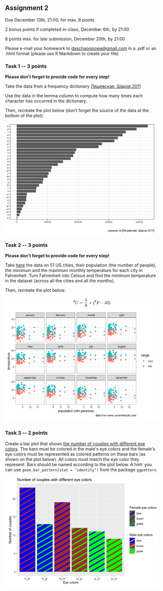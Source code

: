 ## Assignment 2

Due December 13th, 21:00, for max. 8 points

2 bonus points if completed in-class, December 6th, by 21:00

6 points max. for late submission, December 20th, by 21:00

Please e-mail your homework to daschapopowa@gmail.com in a .pdf or an .html format (please use R Markdown to create your file)


### Task 1 -- 3 points

**Please don't forget to provide code for every step!**

Take the data from a frequency dictionary [Ляшевская, Шаров 2011](https://raw.githubusercontent.com/agricolamz/DS_for_DH/master/data/freq_dict_2011.csv)

Use the data in the lemma column to compute how many times each character has occurred in the dictionary.

Then, recreate the plot below (don't forget the source of the data at the bottom of the plot):

![](https://github.com/dashapopova/Intro-to-R/blob/main/assignment2/dictionary.png)

### Task 2 -- 3 points

**Please don't forget to provide code for every step!**

Take [here](https://raw.githubusercontent.com/agricolamz/DS_for_DH/master/data/us_city_average_temperature.csv) the data on 51 US cities, their population (the number of people),  the minimum and the maximum monthly temperature for each city in Fahrenheit. Turn Fahrenheit into Celsius and find the minimum temperature in the dataset (across all the cities and all the months).

Then, recreate the plot below:

![](https://github.com/dashapopova/Intro-to-R/blob/main/assignment2/temperature.png)

### Task 3 -- 2 points

Create a bar plot that shows [the number of couples with different eye colors](https://raw.githubusercontent.com/Whereamiactually/R/main/Couple%20Eye%20Colors.csv). The bars must be colored in the male's eye colors and the female's eye colors must be represented as colored patterns on these bars (as shown on the plot below). All colors must match the eye color they represent. Bars should be named according to the plot below. A hint: you can use ```geom_bar_pattern(stat = "identity")``` from the package ```ggpattern```.

![](https://github.com/dashapopova/Intro-to-R/blob/main/assignment2/IntroR_eyecolor.png)
